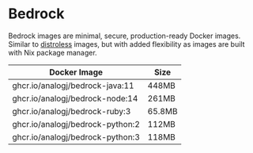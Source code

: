 # Bedrock

Bedrock images are minimal, secure, production-ready Docker images. Similar to [distroless](https://github.com/GoogleContainerTools/distroless)
images, but with added flexibility as images are built with Nix package manager.



| Docker Image | Size |
| --- | --- |
| ghcr.io/analogj/bedrock-java:11 | 448MB |
| ghcr.io/analogj/bedrock-node:14 | 261MB |
| ghcr.io/analogj/bedrock-ruby:3 | 65.8MB |
| ghcr.io/analogj/bedrock-python:2 | 112MB |
| ghcr.io/analogj/bedrock-python:3 | 118MB |
